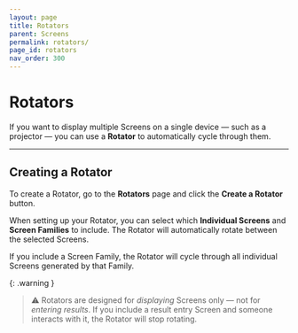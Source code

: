 ```yaml
---
layout: page
title: Rotators
parent: Screens
permalink: rotators/
page_id: rotators
nav_order: 300
---
```


# Rotators

If you want to display multiple Screens on a single device — such as a projector — you can use a **Rotator** to automatically cycle through them.

---

## Creating a Rotator

To create a Rotator, go to the **Rotators** page and click the **Create a Rotator** button.

When setting up your Rotator, you can select which **Individual Screens** and **Screen Families** to include.
The Rotator will automatically rotate between the selected Screens.

If you include a Screen Family, the Rotator will cycle through all individual Screens generated by that Family.

{: .warning }
> ⚠︎ Rotators are designed for _displaying_ Screens only — not for _entering results_.
> If you include a result entry Screen and someone interacts with it, the Rotator will stop rotating.
